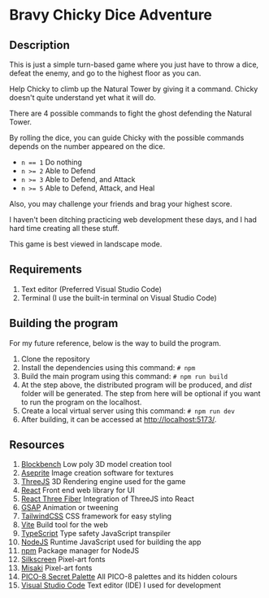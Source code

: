 # Bravy Chicky Dice Adventure

## Description

This is just a simple turn-based game where you just have to throw a dice, defeat the enemy, and go to the highest floor as you can.

Help Chicky to climb up the Natural Tower by giving it a command. Chicky doesn't quite understand yet what it will do.

There are 4 possible commands to fight the ghost defending the Natural Tower.

By rolling the dice, you can guide Chicky with the possible commands depends on the number appeared on the dice.

- `n == 1` Do nothing
- `n >= 2` Able to Defend
- `n >= 3` Able to Defend, and Attack
- `n >= 5` Able to Defend, Attack, and Heal

Also, you may challenge your friends and brag your highest score.

I haven't been ditching practicing web development these days, and I had hard time creating all these stuff.

This game is best viewed in landscape mode.

## Requirements

1. Text editor (Preferred Visual Studio Code)
1. Terminal (I use the built-in terminal on Visual Studio Code)

## Building the program

For my future reference, below is the way to build the program.

1. Clone the repository
1. Install the dependencies using this command:
   `# npm`
1. Build the main program using this command:
   `# npm run build`
1. At the step above, the distributed program will be produced, and _dist_ folder will be generated. The step from here will be optional if you want to run the program on the localhost.
1. Create a local virtual server using this command:
   `# npm run dev`
1. After building, it can be accessed at [http://localhost:5173/](http://localhost:5173/).

## Resources

1. [Blockbench](https://www.blockbench.net/) Low poly 3D model creation tool
1. [Aseprite](https://www.aseprite.org/) Image creation software for textures
1. [ThreeJS](https://threejs.org/) 3D Rendering engine used for the game
1. [React](https://react.dev/) Front end web library for UI
1. [React Three Fiber](https://docs.pmnd.rs/react-three-fiber) Integration of ThreeJS into React
1. [GSAP](https://www.gsap.com/) Animation or tweening
1. [TailwindCSS](https://tailwindcss.com/) CSS framework for easy styling
1. [Vite](https://vitejs.dev/) Build tool for the web
1. [TypeScript](https://www.typescriptlang.org/) Type safety JavaScript transpiler
1. [NodeJS](https://nodejs.org/en/) Runtime JavaScript used for building the app
1. [npm](https://www.npmjs.com/) Package manager for NodeJS
1. [Silkscreen](https://fonts.google.com/specimen/Silkscreen) Pixel-art fonts
1. [Misaki](https://littlelimit.net/misaki.htm) Pixel-art fonts
1. [PICO-8 Secret Palette](https://lospec.com/palette-list/pico-8-secret-palette) All PICO-8 palettes and its hidden colours
1. [Visual Studio Code](https://code.visualstudio.com/) Text editor (IDE) I used for development
